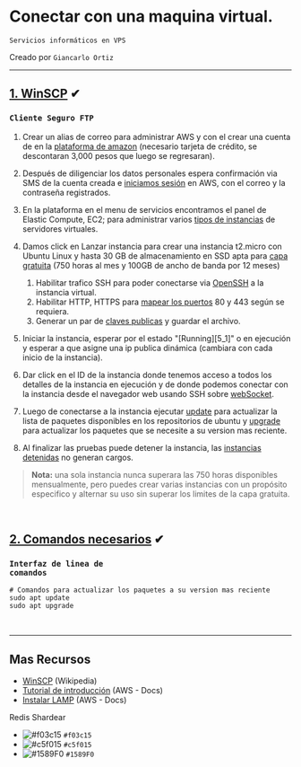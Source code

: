 # Conectar con una maquina virtual.   
<p><code>Servicios informáticos en VPS</code></p>
<p>Creado por <code>Giancarlo Ortiz</code>

<br>

---
## [1. WinSCP](#)  ✔
### <code>Cliente Seguro FTP</code>

1. Crear un alias de correo para administrar AWS y con el crear una cuenta de en la [plataforma de amazon][1] (necesario tarjeta de crédito, se descontaran 3,000 pesos que luego se regresaran).
1. Después de diligenciar los datos personales espera confirmación via SMS de la cuenta creada e [iniciamos sesión][2] en AWS, con el correo y la contraseña registrados.
1. En la plataforma en el menu de servicios encontramos el panel de Elastic Compute, EC2;  para administrar varios [tipos de instancias][3] de servidores virtuales.
1. Damos click en Lanzar instancia para crear una instancia t2.micro con Ubuntu Linux y hasta 30 GB de almacenamiento en SSD apta para [capa gratuita][4] (750 horas al mes y 100GB de ancho de banda por 12 meses)
    1. Habilitar trafico SSH para poder conectarse via [OpenSSH][41] a la instancia virtual.
    1. Habilitar HTTP, HTTPS para [mapear los puertos][42] 80 y 443 según se requiera.
    1. Generar un par de [claves publicas][43] y guardar el archivo.

1. Iniciar la instancia, esperar por el estado "[Running][5_1]" o en ejecución y esperar a que asigne una ip publica dinámica (cambiara con cada inicio de la instancia).
1. Dar click en el ID de la instancia donde tenemos acceso a todos los detalles de la instancia en ejecución y de donde podemos conectar con la instancia desde el navegador web usando SSH sobre [webSocket][6].
1. Luego de conectarse a la instancia ejecutar [update][7] para actualizar la lista de paquetes disponibles en los repositorios de ubuntu y [upgrade][7] para actualizar los paquetes que se necesite a su version mas reciente.
1. Al finalizar las pruebas puede detener la instancia, las [instancias detenidas][8] no generan cargos.

>__Nota:__ una sola instancia nunca superara las 750 horas disponibles mensualmente, pero puedes crear varias instancias con un propósito especifico y alternar su uso sin superar los limites de la capa gratuita. 

<br>

## [2. Comandos necesarios](#)  ✔
### <code>Interfaz de linea de comandos</code>

```console
# Comandos para actualizar los paquetes a su version mas reciente 
sudo apt update
sudo apt upgrade
```

[1]:https://portal.aws.amazon.com/gp/aws/developer/registration/index.html?pg=ec2price&cta=herobtn
[2]:https://console.aws.amazon.com/console/home?nc2=h_ct&src=header-signin
[3]:https://aws.amazon.com/es/ec2/pricing/on-demand/
[4]:https://aws.amazon.com/es/free/free-tier/?p=ft&z=subnav&loc=1&refid=ft_card
[41]:https://es.wikipedia.org/wiki/OpenSSH
[42]:https://es.wikipedia.org/wiki/Redirecci%C3%B3n_de_puertos
[43]:https://es.wikipedia.org/wiki/Criptograf%C3%ADa_asim%C3%A9trica
[5]:https://docs.aws.amazon.com/es_es/AWSEC2/latest/UserGuide/ec2-instance-lifecycle.html
[6]:https://es.wikipedia.org/wiki/WebSocket
[7]:https://manpages.ubuntu.com/manpages/xenial/man8/apt.8.html
[8]:https://docs.aws.amazon.com/es_es/AWSEC2/latest/UserGuide/Stop_Start.html


<br>

---
## Mas Recursos
- [WinSCP](https://es.wikipedia.org/wiki/WinSCP) (Wikipedia)
- [Tutorial de introducción](https://docs.aws.amazon.com/es_es/AWSEC2/latest/UserGuide/EC2_GetStarted.html) (AWS - Docs)
- [Instalar LAMP](https://docs.aws.amazon.com/es_es/AWSEC2/latest/UserGuide/tuts-lamp.html) (AWS - Docs)



Redis 
Shardear

- ![#f03c15](https://placehold.co/15x15/f03c15/f03c15.png) `#f03c15`
- ![#c5f015](https://placehold.co/15x15/c5f015/c5f015.png) `#c5f015`
- ![#1589F0](https://placehold.co/15x15/1589F0/1589F0.png) `#1589F0`